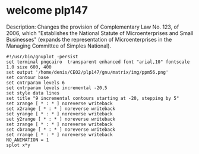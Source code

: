 # welcome plp147
Description: Changes the provision of Complementary Law No. 123, of 2006, which "Establishes the National Statute of Microenterprises and Small Businesses" (expands the representation of Microenterprises in the Managing Committee of Simples National).
```gnuplot
#!/usr/bin/gnuplot -persist
set terminal pngcairo  transparent enhanced font "arial,10" fontscale 1.0 size 600, 400 
set output '/home/denis/CEO2/plp147/gnu/matrix/img/ppm56.png'
set contour base
set cntrparam levels 6
set cntrparam levels incremental -20,5
set style data lines
set title "9 incremental contours starting at -20, stepping by 5" 
set xrange [ * : * ] noreverse writeback
set x2range [ * : * ] noreverse writeback
set yrange [ * : * ] noreverse writeback
set y2range [ * : * ] noreverse writeback
set zrange [ * : * ] noreverse writeback
set cbrange [ * : * ] noreverse writeback
set rrange [ * : * ] noreverse writeback
NO_ANIMATION = 1
splot x*y
```